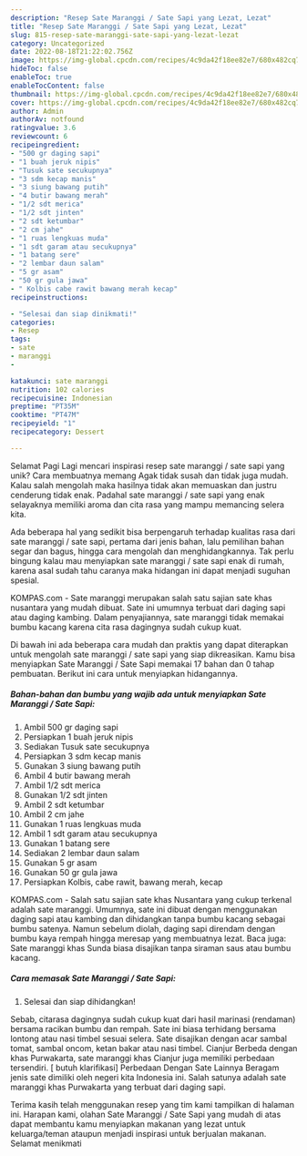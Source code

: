 ```yaml
---
description: "Resep Sate Maranggi / Sate Sapi yang Lezat, Lezat"
title: "Resep Sate Maranggi / Sate Sapi yang Lezat, Lezat"
slug: 815-resep-sate-maranggi-sate-sapi-yang-lezat-lezat
category: Uncategorized
date: 2022-08-18T21:22:02.756Z
image: https://img-global.cpcdn.com/recipes/4c9da42f18ee82e7/680x482cq70/sate-maranggi-sate-sapi-foto-resep-utama.jpg
hideToc: false
enableToc: true
enableTocContent: false
thumbnail: https://img-global.cpcdn.com/recipes/4c9da42f18ee82e7/680x482cq70/sate-maranggi-sate-sapi-foto-resep-utama.jpg
cover: https://img-global.cpcdn.com/recipes/4c9da42f18ee82e7/680x482cq70/sate-maranggi-sate-sapi-foto-resep-utama.jpg
author: Admin
authorAv: notfound
ratingvalue: 3.6
reviewcount: 6
recipeingredient:
- "500 gr daging sapi"
- "1 buah jeruk nipis"
- "Tusuk sate secukupnya"
- "3 sdm kecap manis"
- "3 siung bawang putih"
- "4 butir bawang merah"
- "1/2 sdt merica"
- "1/2 sdt jinten"
- "2 sdt ketumbar"
- "2 cm jahe"
- "1 ruas lengkuas muda"
- "1 sdt garam atau secukupnya"
- "1 batang sere"
- "2 lembar daun salam"
- "5 gr asam"
- "50 gr gula jawa"
- " Kolbis cabe rawit bawang merah kecap"
recipeinstructions:

- "Selesai dan siap dinikmati!"
categories:
- Resep
tags:
- sate
- maranggi
- 

katakunci: sate maranggi  
nutrition: 102 calories
recipecuisine: Indonesian
preptime: "PT35M"
cooktime: "PT47M"
recipeyield: "1"
recipecategory: Dessert

---
```



Selamat Pagi Lagi mencari inspirasi resep sate maranggi / sate sapi yang unik? Cara membuatnya memang Agak tidak susah dan tidak juga mudah. Kalau salah mengolah maka hasilnya tidak akan memuaskan dan justru cenderung tidak enak. Padahal sate maranggi / sate sapi yang enak selayaknya memiliki aroma dan cita rasa yang mampu memancing selera kita.


Ada beberapa hal yang sedikit bisa berpengaruh terhadap kualitas rasa dari sate maranggi / sate sapi, pertama dari jenis bahan, lalu pemilihan bahan segar dan bagus, hingga cara mengolah dan menghidangkannya. Tak perlu bingung kalau mau menyiapkan sate maranggi / sate sapi enak di rumah, karena asal sudah tahu caranya maka hidangan ini dapat menjadi suguhan spesial.

KOMPAS.com - Sate maranggi merupakan salah satu sajian sate khas nusantara yang mudah dibuat. Sate ini umumnya terbuat dari daging sapi atau daging kambing. Dalam penyajiannya, sate maranggi tidak memakai bumbu kacang karena cita rasa dagingnya sudah cukup kuat.


Di bawah ini ada beberapa cara mudah dan praktis yang dapat diterapkan untuk mengolah sate maranggi / sate sapi yang siap dikreasikan. Kamu bisa menyiapkan Sate Maranggi / Sate Sapi memakai 17 bahan dan 0 tahap pembuatan. Berikut ini cara untuk menyiapkan hidangannya.

<!--inarticleads1-->

##### Bahan-bahan dan bumbu yang wajib ada untuk menyiapkan Sate Maranggi / Sate Sapi:

1. Ambil 500 gr daging sapi
1. Persiapkan 1 buah jeruk nipis
1. Sediakan Tusuk sate secukupnya
1. Persiapkan 3 sdm kecap manis
1. Gunakan 3 siung bawang putih
1. Ambil 4 butir bawang merah
1. Ambil 1/2 sdt merica
1. Gunakan 1/2 sdt jinten
1. Ambil 2 sdt ketumbar
1. Ambil 2 cm jahe
1. Gunakan 1 ruas lengkuas muda
1. Ambil 1 sdt garam atau secukupnya
1. Gunakan 1 batang sere
1. Sediakan 2 lembar daun salam
1. Gunakan 5 gr asam
1. Gunakan 50 gr gula jawa
1. Persiapkan  Kolbis, cabe rawit, bawang merah, kecap


KOMPAS.com - Salah satu sajian sate khas Nusantara yang cukup terkenal adalah sate maranggi. Umumnya, sate ini dibuat dengan menggunakan daging sapi atau kambing dan dihidangkan tanpa bumbu kacang sebagai bumbu satenya. Namun sebelum diolah, daging sapi direndam dengan bumbu kaya rempah hingga meresap yang membuatnya lezat. Baca juga: Sate maranggi khas Sunda biasa disajikan tanpa siraman saus atau bumbu kacang. 

<!--inarticleads2-->

##### Cara memasak Sate Maranggi / Sate Sapi:


1. Selesai dan siap dihidangkan!

Sebab, citarasa dagingnya sudah cukup kuat dari hasil marinasi (rendaman) bersama racikan bumbu dan rempah. Sate ini biasa terhidang bersama lontong atau nasi timbel sesuai selera. Sate disajikan dengan acar sambal tomat, sambal oncom, ketan bakar atau nasi timbel. Cianjur Berbeda dengan khas Purwakarta, sate maranggi khas Cianjur juga memiliki perbedaan tersendiri. [ butuh klarifikasi] Perbedaan Dengan Sate Lainnya Beragam jenis sate dimiliki oleh negeri kita Indonesia ini. Salah satunya adalah sate maranggi khas Purwakarta yang terbuat dari daging sapi. 

Terima kasih telah menggunakan resep yang tim kami tampilkan di halaman ini. Harapan kami, olahan Sate Maranggi / Sate Sapi yang mudah di atas dapat membantu kamu menyiapkan makanan yang lezat untuk keluarga/teman ataupun menjadi inspirasi untuk berjualan makanan. Selamat menikmati
